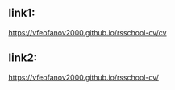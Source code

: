 ## link1:
https://vfeofanov2000.github.io/rsschool-cv/cv
## link2:
https://vfeofanov2000.github.io/rsschool-cv/